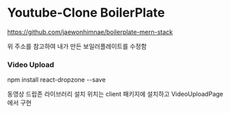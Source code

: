 # Youtube-Clone BoilerPlate

  https://github.com/jaewonhimnae/boilerplate-mern-stack

위 주소를 참고하여 내가 만든 보일러플레이트를 수정함
### Video Upload

  npm install react-dropzone --save

  동영상 드랍존 라이브러리 설치
  위치는 client 패키지에 설치하고 VideoUploadPage 에서 구현